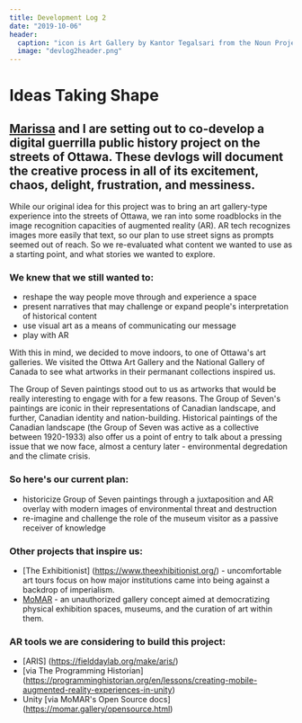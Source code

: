 ```yaml
---
title: Development Log 2
date: "2019-10-06" 
header:
  caption: "icon is Art Gallery by Kantor Tegalsari from the Noun Project"
  image: "devlog2header.png"
--- 
```

# Ideas Taking Shape 
## [Marissa](https://marissafoley.netlify.com/) and I are setting out to co-develop a digital guerrilla public history project on the streets of Ottawa. These devlogs will document the creative process in all of its excitement, chaos, delight, frustration, and messiness.  

While our original idea for this project was to bring an art gallery-type experience into the streets of Ottawa, we ran into some roadblocks in the image recognition capacities of augmented reality (AR). AR tech recognizes images more easily that text, so our plan to use street signs as prompts seemed out of reach. 
So we re-evaluated what content we wanted to use as a starting point, and what stories we wanted to explore. 

### We knew that we still wanted to: 
+ reshape the way people move through and experience a space 
+ present narratives that may challenge or expand people's interpretation of historical content 
+ use visual art as a means of communicating our message 
+ play with AR

With this in mind, we decided to move indoors, to one of Ottawa's art galleries. We visited the Ottwa Art Gallery and the National Gallery of Canada to see what artworks in their permanant collections inspired us. 

The Group of Seven paintings stood out to us as artworks that would be really interesting to engage with for a few reasons. The Group of Seven's paintings are iconic in their representations of Canadian landscape, and further, Canadian identity and nation-building. Historical paintings of the Canadian landscape (the Group of Seven was active as a collective between 1920-1933) also offer us a point of entry to talk about a pressing issue that we now face, almost a century later - environmental degredation and the climate crisis.  

### So here's our current plan:  
+ historicize Group of Seven paintings through a juxtaposition and AR overlay with modern images of environmental threat and destruction
+ re-imagine and challenge the role of the museum visitor as a passive receiver of knowledge

### Other projects that inspire us:
+ [The Exhibitionist] (https://www.theexhibitionist.org/) - uncomfortable art tours focus on how major institutions came into being against a backdrop of imperialism. 
+ [MoMAR](https://momar.gallery/exhibitions/werefromtheinternet.html) - an unauthorized gallery concept aimed at democratizing physical exhibition spaces, museums, and the curation of art within them.

### AR tools we are considering to build this project: 
+ [ARIS] (https://fielddaylab.org/make/aris/) 
+ [via The Programming Historian] (https://programminghistorian.org/en/lessons/creating-mobile-augmented-reality-experiences-in-unity)
+ Unity [via MoMAR's Open Source docs] (https://momar.gallery/opensource.html)
